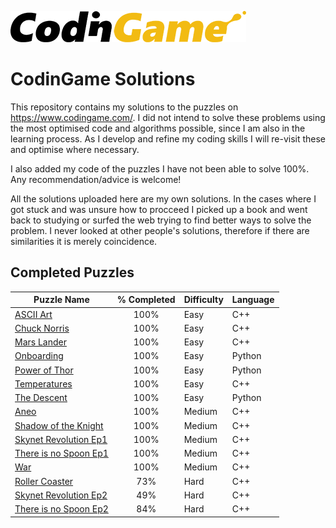 ![CodinGame Logo](https://github.com/gitcoding-bot/CodinGame-Solutions/blob/master/CodinGame%20Logo.png)
# CodinGame Solutions
This repository contains my solutions to the puzzles on https://www.codingame.com/. I did not intend to solve these problems using the most optimised code and algorithms possible, since I am also in the learning process. As I develop and refine my coding skills I will re-visit these and optimise where necessary. 

I also added my code of the puzzles I have not been able to solve 100%. Any recommendation/advice is welcome!

All the solutions uploaded here are my own solutions. In the cases where I got stuck and was unsure how to procceed I picked up a book and went back to studying or surfed the web trying to find better ways to solve the problem. I never looked at other people's solutions, therefore if there are similarities it is merely coincidence. 

## Completed Puzzles

| Puzzle Name           | % Completed   | Difficulty    | Language    |
| --------------------- | :-----------: | ------------- | ----------- |
| [ASCII Art](https://github.com/gitcoding-bot/CodinGame-Solutions/tree/master/Solutions/Easy/ASCII%20Art)             | 100%          | Easy          | C++         |
| [Chuck Norris](https://github.com/gitcoding-bot/CodinGame-Solutions/tree/master/Solutions/Easy/Chuch%20Norris)          | 100%          | Easy          | C++         |
| [Mars Lander](https://github.com/gitcoding-bot/CodinGame-Solutions/tree/master/Solutions/Easy/Mars%20Lander%20-%20Episode%201)           | 100%          | Easy          | C++         |
| [Onboarding](https://github.com/gitcoding-bot/CodinGame-Solutions/tree/master/Solutions/Easy/Onboarding)            | 100%          | Easy          | Python      |
| [Power of Thor](https://github.com/gitcoding-bot/CodinGame-Solutions/tree/master/Solutions/Easy/Power%20of%20Thor)         | 100%          | Easy          | Python      |
| [Temperatures](https://github.com/gitcoding-bot/CodinGame-Solutions/tree/master/Solutions/Easy/Temperatures)          | 100%          | Easy          | C++         |
| [The Descent](https://github.com/gitcoding-bot/CodinGame-Solutions/tree/master/Solutions/Easy/The%20Descent)           | 100%          | Easy          | Python      |
| [Aneo](https://github.com/gitcoding-bot/CodinGame-Solutions/tree/master/Solutions/Medium/Aneo)                  | 100%          | Medium        | C++         |
| [Shadow of the Knight](https://github.com/gitcoding-bot/CodinGame-Solutions/tree/master/Solutions/Medium/Shadows%20of%20the%20Knight%20-%20Episode%201)  | 100%          | Medium        | C++         |
| [Skynet Revolution Ep1](https://github.com/gitcoding-bot/CodinGame-Solutions/tree/master/Solutions/Medium/Skynet%20Revolution) | 100%          | Medium        | C++         |
| [There is no Spoon Ep1](https://github.com/gitcoding-bot/CodinGame-Solutions/tree/master/Solutions/Medium/There%20is%20no%20Spoon) | 100%          | Medium        | C++         |
| [War](https://github.com/gitcoding-bot/CodinGame-Solutions/tree/master/Solutions/Medium/War)                   | 100%          | Medium        | C++         |
| [Roller Coaster](https://github.com/gitcoding-bot/CodinGame-Solutions/tree/master/Solutions/Hard/Unsolved/Roller%20Coaster)        | 73%           | Hard          | C++         |
| [Skynet Revolution Ep2](https://github.com/gitcoding-bot/CodinGame-Solutions/tree/master/Solutions/Hard/Unsolved/Skynet%20Revolution%20-%20Episode%202) | 49%           | Hard          | C++         |
| [There is no Spoon Ep2](https://github.com/gitcoding-bot/CodinGame-Solutions/tree/master/Solutions/Hard/Unsolved/There%20is%20no%20Spoon%20-%20Episode%202) | 84%           | Hard          | C++         |
